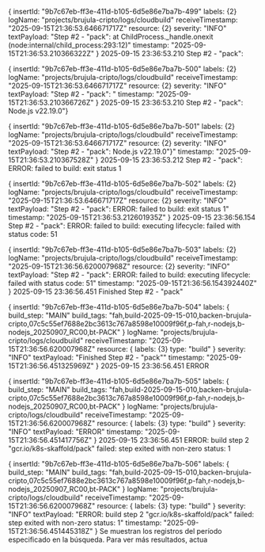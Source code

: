 {
insertId: "9b7c67eb-ff3e-411d-b105-6d5e86e7ba7b-499"
labels: {2}
logName: "projects/brujula-cripto/logs/cloudbuild"
receiveTimestamp: "2025-09-15T21:36:53.646671717Z"
resource: {2}
severity: "INFO"
textPayload: "Step #2 - "pack":     at ChildProcess._handle.onexit (node:internal/child_process:293:12)"
timestamp: "2025-09-15T21:36:53.210366322Z"
}
2025-09-15 23:36:53.210
Step #2 - "pack": 

{
insertId: "9b7c67eb-ff3e-411d-b105-6d5e86e7ba7b-500"
labels: {2}
logName: "projects/brujula-cripto/logs/cloudbuild"
receiveTimestamp: "2025-09-15T21:36:53.646671717Z"
resource: {2}
severity: "INFO"
textPayload: "Step #2 - "pack": "
timestamp: "2025-09-15T21:36:53.210366726Z"
}
2025-09-15 23:36:53.210
Step #2 - "pack": Node.js v22.19.0"}

{
insertId: "9b7c67eb-ff3e-411d-b105-6d5e86e7ba7b-501"
labels: {2}
logName: "projects/brujula-cripto/logs/cloudbuild"
receiveTimestamp: "2025-09-15T21:36:53.646671717Z"
resource: {2}
severity: "INFO"
textPayload: "Step #2 - "pack": Node.js v22.19.0"}"
timestamp: "2025-09-15T21:36:53.210367528Z"
}
2025-09-15 23:36:53.212
Step #2 - "pack": ERROR: failed to build: exit status 1

{
insertId: "9b7c67eb-ff3e-411d-b105-6d5e86e7ba7b-502"
labels: {2}
logName: "projects/brujula-cripto/logs/cloudbuild"
receiveTimestamp: "2025-09-15T21:36:53.646671717Z"
resource: {2}
severity: "INFO"
textPayload: "Step #2 - "pack": ERROR: failed to build: exit status 1"
timestamp: "2025-09-15T21:36:53.212601935Z"
}
2025-09-15 23:36:56.154
Step #2 - "pack": ERROR: failed to build: executing lifecycle: failed with status code: 51

{
insertId: "9b7c67eb-ff3e-411d-b105-6d5e86e7ba7b-503"
labels: {2}
logName: "projects/brujula-cripto/logs/cloudbuild"
receiveTimestamp: "2025-09-15T21:36:56.620007968Z"
resource: {2}
severity: "INFO"
textPayload: "Step #2 - "pack": ERROR: failed to build: executing lifecycle: failed with status code: 51"
timestamp: "2025-09-15T21:36:56.154392440Z"
}
2025-09-15 23:36:56.451
Finished Step #2 - "pack"

{
insertId: "9b7c67eb-ff3e-411d-b105-6d5e86e7ba7b-504"
labels: {
build_step: "MAIN"
build_tags: "fah,build-2025-09-15-010,backen-brujula-cripto,07c5c55ef7688e2bc3613c767a8598e10009f96f,p-fah,r-nodejs,b-nodejs_20250907_RC00,bt-PACK"
}
logName: "projects/brujula-cripto/logs/cloudbuild"
receiveTimestamp: "2025-09-15T21:36:56.620007968Z"
resource: {
labels: {3}
type: "build"
}
severity: "INFO"
textPayload: "Finished Step #2 - "pack""
timestamp: "2025-09-15T21:36:56.451325969Z"
}
2025-09-15 23:36:56.451
ERROR

{
insertId: "9b7c67eb-ff3e-411d-b105-6d5e86e7ba7b-505"
labels: {
build_step: "MAIN"
build_tags: "fah,build-2025-09-15-010,backen-brujula-cripto,07c5c55ef7688e2bc3613c767a8598e10009f96f,p-fah,r-nodejs,b-nodejs_20250907_RC00,bt-PACK"
}
logName: "projects/brujula-cripto/logs/cloudbuild"
receiveTimestamp: "2025-09-15T21:36:56.620007968Z"
resource: {
labels: {3}
type: "build"
}
severity: "INFO"
textPayload: "ERROR"
timestamp: "2025-09-15T21:36:56.451417756Z"
}
2025-09-15 23:36:56.451
ERROR: build step 2 "gcr.io/k8s-skaffold/pack" failed: step exited with non-zero status: 1

{
insertId: "9b7c67eb-ff3e-411d-b105-6d5e86e7ba7b-506"
labels: {
build_step: "MAIN"
build_tags: "fah,build-2025-09-15-010,backen-brujula-cripto,07c5c55ef7688e2bc3613c767a8598e10009f96f,p-fah,r-nodejs,b-nodejs_20250907_RC00,bt-PACK"
}
logName: "projects/brujula-cripto/logs/cloudbuild"
receiveTimestamp: "2025-09-15T21:36:56.620007968Z"
resource: {
labels: {3}
type: "build"
}
severity: "INFO"
textPayload: "ERROR: build step 2 "gcr.io/k8s-skaffold/pack" failed: step exited with non-zero status: 1"
timestamp: "2025-09-15T21:36:56.451445318Z"
}
Se muestran los registros del período especificado en la búsqueda. Para ver más resultados, actua